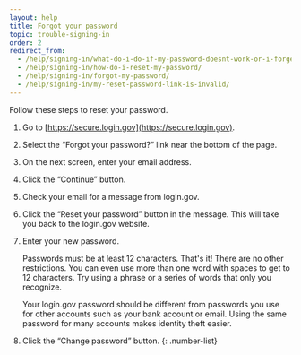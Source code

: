 ```yaml
---
layout: help
title: Forgot your password
topic: trouble-signing-in
order: 2
redirect_from:
  - /help/signing-in/what-do-i-do-if-my-password-doesnt-work-or-i-forget-it/
  - /help/signing-in/how-do-i-reset-my-password/
  - /help/signing-in/forgot-my-password/
  - /help/signing-in/my-reset-password-link-is-invalid/
---
```


Follow these steps to reset your password.

1. Go to [https://secure.login.gov](https://secure.login.gov).
1. Select the “Forgot your password?” link near the bottom of the page.
1. On the next screen, enter your email address.
1. Click the “Continue” button.
1. Check your email for a message from login.gov.
1. Click the “Reset your password” button in the message. This will take you back to the login.gov website.
1. Enter your new password.

    Passwords must be at least 12 characters. That's it! There are no other restrictions. You can even use more than one word with spaces to get to 12 characters. Try using a phrase or a series of words that only you recognize.

    Your login.gov password should be different from passwords you use for other accounts such as your bank account or email. Using the same password for many accounts makes identity theft easier.
1. Click the “Change password” button.
{: .number-list}
